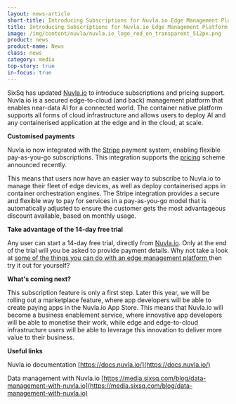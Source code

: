 ```yaml
---
layout: news-article
short-title: Introducing Subscriptions for Nuvla.io Edge Management Platform
title: Introducing Subscriptions for Nuvla.io Edge Management Platform
image: /img/content/nuvla/nuvla.io_logo_red_on_transparent_512px.png
product: news
product-name: News
class: news
category: media
top-story: true
in-focus: true
---
```


SixSq has updated [Nuvla.io](https://sixsq.com/products-and-services/nuvla-io/overview) to introduce subscriptions and pricing support. Nuvla.io is a secured edge-to-cloud (and back) management platform that enables near-data AI for a connected world. The container native platform supports all forms of cloud infrastructure and allows users to deploy AI and any containerised application at the edge and in the cloud, at scale. 

**Customised payments**

Nuvla.io now integrated with the [Stripe](https://stripe.com/en-ch) payment system, enabling flexible pay-as-you-go subscriptions. This integration supports the [pricing](https://sixsq.com/products-and-services/nuvla-io/pricing) scheme announced recently. 

This means that users now have an easier way to subscribe to Nuvla.io to manage their fleet of edge devices, as well as deploy containerised apps in container orchestration engines. The Stripe integration provides a secure and flexible way to pay for services in a pay-as-you-go model that is automatically adjusted to ensure the customer gets the most advantageous discount available, based on monthly usage.  

**Take advantage of the 14-day free trial**

Any user can start a 14-day free trial, directly from [Nuvla.io](https://nuvla.io/ui/sign-up). Only at the end of the trial will you be asked to provide payment details. Why not take a look at [some of the things you can do with an edge management platform ](https://youtu.be/Y8TjUnMfK3g) then try it out for yourself? 

**What's coming next?**

This subscription feature is only a first step. Later this year, we will be rolling out a marketplace feature, where app developers will be able to create paying apps in the Nuvla.io App Store. This means that Nuvla.io will become a business enablement service, where innovative app developers will be able to monetise their work, while edge and edge-to-cloud infrastructure users will be able to leverage this innovation to deliver more value to their business.

**Useful links**

Nuvla.io documentation [https://docs.nuvla.io/](https://docs.nuvla.io/)

Data management with Nuvla.io [https://media.sixsq.com/blog/data-management-with-nuvla.io](https://media.sixsq.com/blog/data-management-with-nuvla.io)